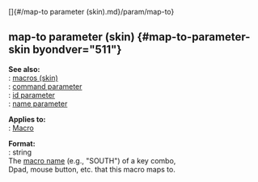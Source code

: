 []{#/map-to parameter (skin).md}/param/map-to}    
## map-to parameter (skin) {#map-to-parameter-skin byondver="511"}    
**See also:**    
:   [macros (skin)](/%7Bskin%7D/macros)    
:   [command parameter](/%7Bskin%7D/param/command)    
:   [id parameter](/%7Bskin%7D/param/id)    
:   [name parameter](/%7Bskin%7D/param/name)    
<!-- -->    
**Applies to:**    
:   [Macro](/%7Bskin%7D/control/macro)    
<!-- -->    
**Format:**    
:   string    
The [macro name](/%7Bskin%7D/macros) (e.g., \"SOUTH\") of a key combo,    
Dpad, mouse button, etc. that this macro maps to.  